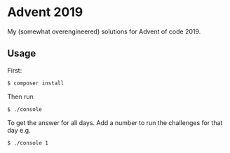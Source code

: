 # Advent 2019

My (somewhat overengineered) solutions for Advent of code 2019.

## Usage

First: 

```bash
$ composer install
```

Then run

```bash
$ ./console
```

To get the answer for all days. Add a number to run the challenges for that day e.g.

```bash
$ ./console 1
```
